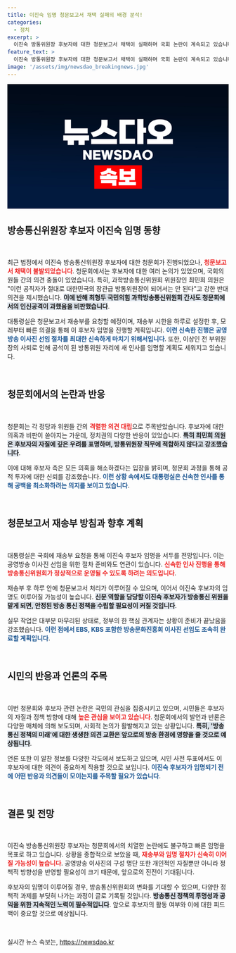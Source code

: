```yaml
---
title: 이진숙 임명 청문보고서 채택 실패의 배경 분석!
categories:
  - 정치
excerpt: >
  이진숙 방통위원장 후보자에 대한 청문보고서 채택이 실패하며 국회 논란이 계속되고 있습니다. 그러나 대통령실은 신속히 임명과 MBC 대주주 이사진 선임을 추진 중입니다. 과연 이 후보자는 임명될 수 있을까요?
feature_text: >
  이진숙 방통위원장 후보자에 대한 청문보고서 채택이 실패하며 국회 논란이 계속되고 있습니다. 그러나 대통령실은 신속히 임명과 MBC 대주주 이사진 선임을 추진 중입니다. 과연 이 후보자는 임명될 수 있을까요?
image: '/assets/img/newsdao_breakingnews.jpg'
---
```


<p><img src="/assets/img/newsdao_breakingnews.jpg" alt="cryptoinkorea 속보" /></p>

<h2 data-ke-size="size26">방송통신위원장 후보자 이진숙 임명 동향</h2>

<p data-ke-size="size16">&nbsp;</p>

<p data-ke-size="size16">최근 법정에서 이진숙 방송통신위원장 후보자에 대한 청문회가 진행되었으나, <b><span style="color: #ee2323;">청문보고서 채택이 불발되었습니다</span></b>. 청문회에서는 후보자에 대한 여러 논의가 있었으며, 국회의원들 간의 의견 충돌이 있었습니다. 특히, 과학방송통신위원회 위원장인 최민희 의원은 "이런 공직자가 절대로 대한민국의 장관급 방통위원장이 되어서는 안 된다"고 강한 반대 의견을 제시했습니다. <b><span style="background-color: #21538527;">이에 반해 최형두 국민의힘 과학방송통신위원회 간사도 청문회에서의 인신공격이 과했음을 비판했습니다</span></b>.</p>

<p data-ke-size="size16">대통령실은 청문보고서 재송부를 요청할 예정이며, 재송부 시한을 하루로 설정한 후, 모레부터 빠른 의결을 통해 이 후보자 임명을 진행할 계획입니다. <b><span style="color: #1a5490;">이런 신속한 진행은 공영방송 이사진 선임 절차를 최대한 신속하게 마치기 위해서입니다</span></b>. 또한, 이상인 전 부위원장의 사퇴로 인해 공석이 된 방통위원 자리에 새 인사를 임명할 계획도 세워지고 있습니다.</p>

<p data-ke-size="size16">&nbsp;</p>

<h2 data-ke-size="size26">청문회에서의 논란과 반응</h2>

<p data-ke-size="size16">&nbsp;</p>

<p data-ke-size="size16">청문회는 각 정당과 위원들 간의 <b><span style="color: #ee2323;">격렬한 의견 대립</span></b>으로 주목받았습니다. 후보자에 대한 의혹과 비판이 쏟아지는 가운데, 정치권의 다양한 반응이 있었습니다. <b><span style="background-color: #21538527;">특히 최민희 의원은 후보자의 자질에 깊은 우려를 표명하며, 방통위원장 직무에 적합하지 않다고 강조했습니다</span></b>.</p>

<p data-ke-size="size16">이에 대해 후보자 측은 모든 의혹을 해소하겠다는 입장을 밝히며, 청문회 과정을 통해 공적 투자에 대한 신뢰를 강조했습니다. <b><span style="color: #1a5490;">이런 상황 속에서도 대통령실은 신속한 인사를 통해 공백을 최소화하려는 의지를 보이고 있습니다</span></b>.</p>

<p data-ke-size="size16">&nbsp;</p>

<h2 data-ke-size="size26">청문보고서 재송부 방침과 향후 계획</h2>

<p data-ke-size="size16">&nbsp;</p>

<p data-ke-size="size16">대통령실은 국회에 재송부 요청을 통해 이진숙 후보자 임명을 서두를 전망입니다. 이는 공영방송 이사진 선임을 위한 절차 준비와도 연관이 있습니다. <b><span style="color: #ee2323;">신속한 인사 진행을 통해 방송통신위원회가 정상적으로 운영될 수 있도록 하려는 의도입니다</span></b>.</p>

<p data-ke-size="size16">재송부 후 하루 안에 청문보고서 처리가 이루어질 수 있으며, 이어서 이진숙 후보자의 임명도 이루어질 가능성이 높습니다. <b><span style="background-color: #21538527;">신문 역할을 담당할 이진숙 후보자가 방송통신 위원을 맡게 되면, 안정된 방송 통신 정책을 수립할 필요성이 커질 것입니다</span></b>.</p>

<p data-ke-size="size16">실무 작업은 대부분 마무리된 상태로, 정부의 한 핵심 관계자는 상황이 준비가 끝났음을 강조했습니다. <b><span style="color: #1a5490;">이런 점에서 EBS, KBS 포함한 방송문화진흥회 이사진 선임도 조속히 완료할 계획입니다</span></b>.</p>

<p data-ke-size="size16">&nbsp;</p>

<h2 data-ke-size="size26">시민의 반응과 언론의 주목</h2>

<p data-ke-size="size16">&nbsp;</p>

<p data-ke-size="size16">이번 청문회와 후보자 관련 논란은 국민의 관심을 집중시키고 있으며, 시민들은 후보자의 자질과 정책 방향에 대해 <b><span style="color: #ee2323;">높은 관심을 보이고 있습니다</span></b>. 청문회에서의 발언과 반론은 다양한 매체에 의해 보도되며, 사회적 논의가 활발해지고 있는 상황입니다. <b><span style="background-color: #21538527;">특히, '방송통신 정책의 미래'에 대한 생생한 의견 교환은 앞으로의 방송 환경에 영향을 줄 것으로 예상됩니다</span></b>.</p>

<p data-ke-size="size16">언론 또한 이 알찬 정보를 다양한 각도에서 보도하고 있으며, 시민 사전 투표에서도 이 후보자에 대한 의견이 중요하게 작용할 것으로 보입니다. <b><span style="color: #1a5490;">이진숙 후보자가 임명되기 전에 어떤 반응과 의견들이 모이는지를 주목할 필요가 있습니다</span></b>.</p>

<p data-ke-size="size16">&nbsp;</p>

<h2 data-ke-size="size26">결론 및 전망</h2>

<p data-ke-size="size16">&nbsp;</p>

<p data-ke-size="size16">이진숙 방송통신위원장 후보자는 청문회에서의 치열한 논란에도 불구하고 빠른 임명을 목표로 하고 있습니다. 상황을 종합적으로 보았을 때, <b><span style="color: #ee2323;">재송부와 임명 절차가 신속히 이어질 가능성이 높습니다</span></b>. 공영방송 이사진의 구성 명단 또한 개인적인 자질뿐만 아니라 정책적 방향성을 반영할 필요성이 크기 때문에, 앞으로의 진전이 기대됩니다.</p>

<p data-ke-size="size16">후보자의 임명이 이루어질 경우, 방송통신위원회의 변화를 기대할 수 있으며, 다양한 정책적 과제를 부딪혀 나가는 과정이 글로 기록될 것입니다. <b><span style="background-color: #21538527;">방송통신 정책의 투명성과 공익을 위한 지속적인 노력이 필수적입니다</span></b>. 앞으로 후보자의 활동 여부와 이에 대한 피드백이 중요할 것으로 예상됩니다.</p>

<p data-ke-size="size16">&nbsp;</p>
실시간 뉴스 속보는, <a href="https://newsdao.kr" rel="dofollow">https://newsdao.kr</a>


